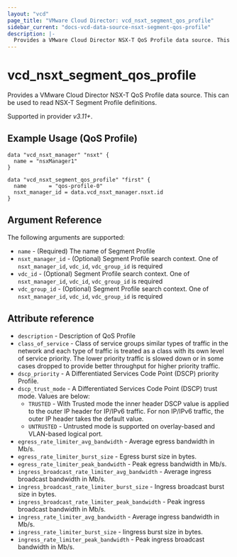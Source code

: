 ```yaml
---
layout: "vcd"
page_title: "VMware Cloud Director: vcd_nsxt_segment_qos_profile"
sidebar_current: "docs-vcd-data-source-nsxt-segment-qos-profile"
description: |-
  Provides a VMware Cloud Director NSX-T QoS Profile data source. This can be used to read NSX-T Segment Profile definitions.
---
```


# vcd\_nsxt\_segment\_qos\_profile

Provides a VMware Cloud Director NSX-T QoS Profile data source. This can be used to read NSX-T Segment Profile definitions.

Supported in provider *v3.11+*.

## Example Usage (QoS Profile)

```hcl
data "vcd_nsxt_manager" "nsxt" {
  name = "nsxManager1"
}

data "vcd_nsxt_segment_qos_profile" "first" {
  name       = "qos-profile-0"
  nsxt_manager_id = data.vcd_nsxt_manager.nsxt.id
}
```


## Argument Reference

The following arguments are supported:

* `name` - (Required) The name of Segment Profile
* `nsxt_manager_id` - (Optional) Segment Profile search context. One of `nsxt_manager_id`, `vdc_id`, `vdc_group_id` is required
* `vdc_id` - (Optional) Segment Profile search context. One of `nsxt_manager_id`, `vdc_id`, `vdc_group_id` is required
* `vdc_group_id` - (Optional) Segment Profile search context. One of `nsxt_manager_id`, `vdc_id`, `vdc_group_id` is required


## Attribute reference

* `description` - Description of QoS Profile
* `class_of_service` - Class of service groups similar types of traffic in the network and each type
  of traffic is treated as a class with its own level of service priority. The lower priority
  traffic is slowed down or in some cases dropped to provide better throughput for higher priority
  traffic.
* `dscp_priority` - A Differentiated Services Code Point (DSCP) priority
  Profile. 
* `dscp_trust_mode` - A Differentiated Services Code Point (DSCP) trust mode. Values are below:
  * `TRUSTED` - With Trusted mode the inner header DSCP value is applied to the outer IP header for
    IP/IPv6 traffic. For non IP/IPv6 traffic, the outer IP header takes the default value.
  * `UNTRUSTED` - Untrusted mode is supported on overlay-based and VLAN-based logical port. 
* `egress_rate_limiter_avg_bandwidth` - Average egress bandwidth in Mb/s.
* `egress_rate_limiter_burst_size` - Egress burst size in bytes.
* `egress_rate_limiter_peak_bandwidth` - Peak egress bandwidth in Mb/s.
* `ingress_broadcast_rate_limiter_avg_bandwidth` - Average ingress broadcast bandwidth in Mb/s.
* `ingress_broadcast_rate_limiter_burst_size` - Ingress broadcast burst size in bytes.
* `ingress_broadcast_rate_limiter_peak_bandwidth` - Peak ingress broadcast bandwidth in Mb/s.
* `ingress_rate_limiter_avg_bandwidth` - Average ingress bandwidth in Mb/s.
* `ingress_rate_limiter_burst_size` - Iingress burst size in bytes.
* `ingress_rate_limiter_peak_bandwidth` - Peak ingress broadcast bandwidth in Mb/s.
